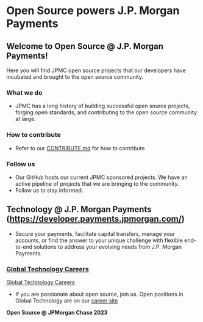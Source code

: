 # Open Source powers J.P. Morgan Payments

## Welcome to Open Source @ J.P. Morgan Payments!

Here you will find JPMC open source projects that our developers have incubated and brought to the open source community.

### What we do

* JPMC has a long history of building successful open source projects, forging open standards, and contributing to the open source community at large. 

### How to contribute

* Refer to our [CONTRIBUTE.md](https://github.com/jpmorganchase/.github/blob/main/CONTRIBUTING.md) for how to contribute

### Follow us

* Our GitHub hosts our current JPMC sponsored projects. We have an active pipeline of projects that we are bringing to the community. 
*  Follow us to stay informed.

## Technology @ J.P. Morgan Payments (https://developer.payments.jpmorgan.com/)

* Secure your payments, facilitate capital transfers, manage your accounts, or find the answer to your unique challenge with flexible end-to-end solutions to address your evolving needs from J.P. Morgan Payments.

### [Global Technology Careers](https://www.jpmorganchase.com/careers#tech-careers)

[Global Technology Careers](https://www.jpmorganchase.com/careers#tech-careers)
* If you are passionate about open source, join us. Open positions in Global Technology are on our [career site](https://www.jpmorganchase.com/careers#tech-careers)

**Open Source @ JPMorgan Chase 2023**
